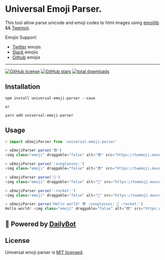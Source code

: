 # Universal Emoji Parser.

This tool allow parse unicode and emoji codes to html images using [emojilib](https://github.com/muan/emojilib) && [Twemoji](https://github.com/twitter/twemoji).

Emojis Support:
- [Twitter](https://twitter.com/) emojis
- [Slack](https://slack.com/) emojis
- [Github](https://github.com/) emojis

---

[![GitHub license](https://img.shields.io/github/license/DailyBotHQ/universal-emoji-parser)](https://github.com/DailyBotHQ/universal-emoji-parser/blob/main/LICENSE)
[![GitHub stars](https://img.shields.io/github/stars/DailyBotHQ/universal-emoji-parser)](https://github.com/DailyBotHQ/universal-emoji-parser)
[![total downloads](https://img.shields.io/npm/dt/universal-emoji-parser.svg)](https://www.npmjs.com/package/universal-emoji-parser)



## Installation

```
npm install universal-emoji-parser --save

or

yarn add universal-emoji-parser
```

## Usage

```javascript
> import uEmojiParser from 'universal-emoji-parser'

> uEmojiParser.parse('😎')
<img class="emoji" draggable="false" alt="😎" src="https://twemoji.maxcdn.com/v/12.1.2/72x72/1f60e.png"/>

> uEmojiParser.parse(':sunglasses:')
<img class="emoji" draggable="false" alt="😎" src="https://twemoji.maxcdn.com/v/12.1.2/72x72/1f60e.png"/>

> uEmojiParser.parse('🚀')
<img class="emoji" draggable="false" alt="🚀" src="https://twemoji.maxcdn.com/v/12.1.2/72x72/1f680.png"/>

> uEmojiParser.parse(':rocket:')
<img class="emoji" draggable="false" alt="🚀" src="https://twemoji.maxcdn.com/v/12.1.2/72x72/1f680.png"/>

> uEmojiParser.parse('Hello world! 😎 :sunglasses: 🚀 :rocket:')
Hello world! <img class="emoji" draggable="false" alt="😎" src="https://twemoji.maxcdn.com/v/12.1.2/72x72/1f60e.png"/> <img class="emoji" draggable="false" alt="😎" src="https://twemoji.maxcdn.com/v/12.1.2/72x72/1f60e.png"/> <img class="emoji" draggable="false" alt="🚀" src="https://twemoji.maxcdn.com/v/12.1.2/72x72/1f680.png"/> <img class="emoji" draggable="false" alt="🚀" src="https://twemoji.maxcdn.com/v/12.1.2/72x72/1f680.png"/>
```

## :electric_plug: Powered by [DailyBot](https://www.dailybot.com?utm_source=dailybotopensource&utm_medium=universal-emoji-parser)

## License

Universal emoji parser is [MIT licensed](./LICENSE).
